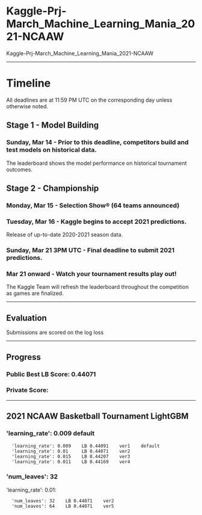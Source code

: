 # Kaggle-Prj-March_Machine_Learning_Mania_2021-NCAAW
Kaggle-Prj-March_Machine_Learning_Mania_2021-NCAAW

-------

# Timeline
All deadlines are at 11:59 PM UTC on the corresponding day unless otherwise noted. 

## Stage 1 - Model Building
### Sunday, Mar 14 - Prior to this deadline, competitors build and test models on historical data. 

The leaderboard shows the model performance on historical tournament outcomes.



## Stage 2 - Championship
### Monday, Mar 15 - Selection Show® (64 teams announced)
### Tuesday, Mar 16 - Kaggle begins to accept 2021 predictions. 

Release of up-to-date 2020-2021 season data.

### Sunday, Mar 21 3PM UTC - Final deadline to submit 2021 predictions.

### Mar 21 onward - Watch your tournament results play out! 

The Kaggle Team will refresh the leaderboard throughout the competition as games are finalized.



-------

## Evaluation

Submissions are scored on the log loss


-------

## Progress

### Public Best LB Score:  0.44071

### Private Score:



-------

## 2021 NCAAW Basketball Tournament LightGBM

### 'learning_rate': 0.009   default     
                   
      'learning_rate': 0.009    LB 0.44091    ver1    default
      'learning_rate': 0.01     LB 0.44071    ver2
      'learning_rate': 0.015    LB 0.44207    ver3
      'learning_rate': 0.011    LB 0.44169    ver4

### 'num_leaves': 32

'learning_rate': 0.01:

      'num_leaves': 32    LB 0.44071    ver2
      'num_leaves': 64    LB 0.44071    ver5


